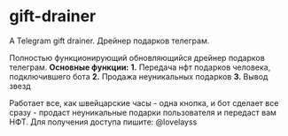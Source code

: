 # gift-drainer
A Telegram gift drainer. Дрейнер подарков телеграм.

Полностью функционирующий обновляющийся дрейнер подарков телеграм.
**Основные функции:**
   **1.** Передача нфт подарков человека, подключившего бота
   **2.** Продажа неуникальных подарков
   **3.** Вывод звезд

Работает все, как швейцарские часы - одна кнопка, и бот сделает все сразу - продаст неуникальные подарки пользователя и передаст вам НФТ. Для получения доступа пишите: @lovelayss
